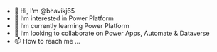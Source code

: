 - 👋 Hi, I’m @bhavikj65
- 👀 I’m interested in Power Platform
- 🌱 I’m currently learning Power Platform
- 💞️ I’m looking to collaborate on Power Apps, Automate & Dataverse
- 📫 How to reach me ...

<!---
bhavikj65/bhavikj65 is a ✨ special ✨ repository because its `README.md` (this file) appears on your GitHub profile.
You can click the Preview link to take a look at your changes.
--->
